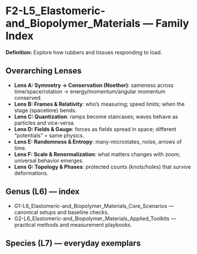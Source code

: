 # F2-L5_Elastomeric-and_Biopolymer_Materials — Family Index
**Definition:** Explore how rubbers and tissues responding to load.

## Overarching Lenses

- **Lens A: Symmetry -> Conservation (Noether)**: sameness across time/space/rotation → energy/momentum/angular momentum conserved.
- **Lens B: Frames & Relativity**: who’s measuring; speed limits; when the stage (spacetime) bends.
- **Lens C: Quantization**: ramps become staircases; waves behave as particles and vice-versa.
- **Lens D: Fields & Gauge**: forces as fields spread in space; different “potentials” = same physics.
- **Lens E: Randomness & Entropy**: many-microstates, noise, arrows of time.
- **Lens F: Scale & Renormalization**: what matters changes with zoom; universal behavior emerges.
- **Lens G: Topology & Phases**: protected counts (knots/holes) that survive deformations.

## Genus (L6) — index
- G1-L6_Elastomeric-and_Biopolymer_Materials_Core_Scenarios — canonical setups and baseline checks.
- G2-L6_Elastomeric-and_Biopolymer_Materials_Applied_Toolkits — practical methods and measurement playbooks.

## Species (L7) — everyday exemplars
